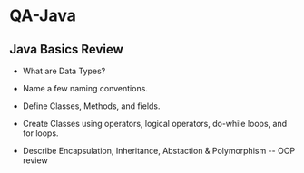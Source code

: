# QA-Java

## Java Basics Review

*  What are Data Types? 

* Name a few naming conventions.

* Define Classes, Methods, and fields.

* Create Classes using operators, logical operators, do-while loops, and for loops. 

* Describe Encapsulation, Inheritance, Abstaction & Polymorphism -- OOP review
